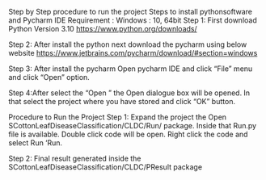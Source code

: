 Step by Step procedure to run the project
Steps to install pythonsoftware and Pycharm IDE
Requirement :
Windows : 10, 64bit
Step 1: First download Python Version 3.10
https://www.python.org/downloads/
 
Step 2: After install the python next download the pycharm using below website
https://www.jetbrains.com/pycharm/download/#section=windows
 
Step 3: After install the pycharm Open pycharm IDE and click “File” menu and click “Open”  option.
 
Step 4:After select the “Open ” the Open  dialogue box will be opened. In that select the project where you have stored and click “OK” button.
 
Procedure to Run the Project
Step 1: Expand the project the Open SCottonLeafDiseaseClassification/CLDC/Run/  package. Inside that Run.py file is available. Double click code will be open. Right click the code and select Run ‘Run.

Step 2: Final result generated inside the SCottonLeafDiseaseClassification/CLDC/PResult package
